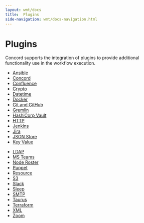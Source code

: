 ```yaml
---
layout: wmt/docs
title:  Plugins
side-navigation: wmt/docs-navigation.html
---
```


# Plugins

Concord supports the integration of plugins to provide additional functionality
use in the workflow execution.


<div class="container">
  <div class="row">
    <div class="col-md-4">
      <ul>
        <li><a href="./ansible.html">Ansible</a></li>
        <li><a href="./concord.html">Concord</a></li>
        <li><a href="./confluence.html">Confluence</a></li>
        <li><a href="./crypto.html">Crypto</a></li>
        <li><a href="./datetime.html">Datetime</a></li>
        <li><a href="./docker.html">Docker</a></li>
        <li><a href="./git.html">Git and GitHub</a></li>
        <li><a href="./gremlin.html">Gremlin</a></li>
        <li><a href="./hashivault.html">HashiCorp Vault</a></li>
        <li><a href="./http.html">HTTP</a></li>
        <li><a href="./jenkins.html">Jenkins</a></li>
        <li><a href="./jira.html">Jira</a></li>
        <li><a href="./json-store.html">JSON Store</a></li>
        <li><a href="./key-value.html">Key Value</a></li>
      </ul>
    </div>
    <div class="col-md-4">
      <ul>
        <li><a href="./ldap.html">LDAP</a></li>
        <li><a href="./msteams.html">MS Teams</a></li>
        <li><a href="./node-roster.html">Node Roster</a></li>
        <li><a href="./puppet.html">Puppet</a></li>
        <li><a href="./resource.html">Resource</a></li>
        <li><a href="./s3.html">S3</a></li>
        <li><a href="./slack.html">Slack</a></li>
        <li><a href="./sleep.html">Sleep</a></li>
        <li><a href="./smtp.html">SMTP</a></li>
        <li><a href="./taurus.html">Taurus</a></li>
        <li><a href="./terraform.html">Terraform</a></li>
        <li><a href="./xml.html">XML</a></li>
        <li><a href="./zoom.html">Zoom</a></li>
      </ul>
    </div>


  </div>
</div>

